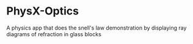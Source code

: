 # PhysX-Optics
A physics app that does the snell's law demonstration by displaying ray diagrams of refraction in glass blocks
